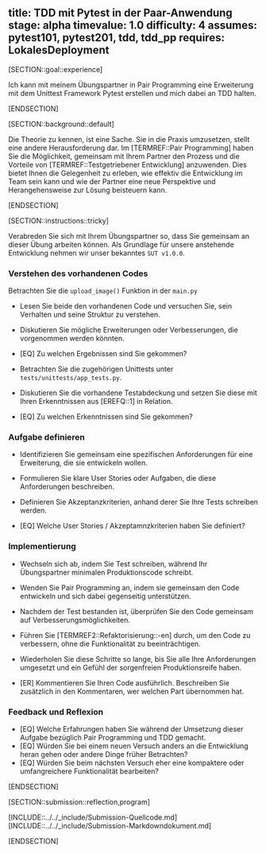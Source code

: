 title: TDD mit Pytest in der Paar-Anwendung
stage: alpha
timevalue: 1.0
difficulty: 4
assumes: pytest101, pytest201, tdd, tdd_pp
requires: LokalesDeployment
---
[SECTION::goal::experience]

Ich kann mit meinem Übungspartner in Pair Programming eine Erweiterung mit dem Unittest Framework
Pytest erstellen und mich dabei an TDD halten.

[ENDSECTION]

[SECTION::background::default]

Die Theorie zu kennen, ist eine Sache. Sie in die Praxis umzusetzen, stellt eine andere
Herausforderung dar. Im [TERMREF::Pair Programming] haben Sie die Möglichkeit, gemeinsam mit Ihrem Partner den
Prozess und die Vorteile von [TERMREF::Testgetriebener Entwicklung] anzuwenden. Dies bietet Ihnen die
Gelegenheit zu erleben, wie effektiv die Entwicklung im Team sein kann und wie der Partner eine
neue Perspektive und Herangehensweise zur Lösung beisteuern kann.

[ENDSECTION]

[SECTION::instructions::tricky]

Verabreden Sie sich mit Ihrem Übungspartner so, dass Sie gemeinsam an dieser Übung arbeiten können.
Als Grundlage für unsere anstehende Entwicklung nehmen wir unser bekanntes `SUT v1.0.0`.

### Verstehen des vorhandenen Codes

Betrachten Sie die `upload_image()` Funktion in der `main.py`

- Lesen Sie beide den vorhandenen Code und versuchen Sie, sein Verhalten und seine Struktur zu
  verstehen.
- Diskutieren Sie mögliche Erweiterungen oder Verbesserungen, die vorgenommen werden könnten.

- [EQ] Zu welchen Ergebnissen sind Sie gekommen?

- Betrachten Sie die zugehörigen Unittests unter `tests/unittests/app_tests.py`.
- Diskutieren Sie die vorhandene Testabdeckung und setzen Sie diese mit Ihren Erkenntnissen aus
  [EREFQ::1] in Relation.

- [EQ] Zu welchen Erkenntnissen sind Sie gekommen?

### Aufgabe definieren

- Identifizieren Sie gemeinsam eine spezifischen Anforderungen für eine Erweiterung, die sie
  entwickeln wollen.
- Formulieren Sie klare User Stories oder Aufgaben, die diese Anforderungen beschreiben.
- Definieren Sie Akzeptanzkriterien, anhand derer Sie Ihre Tests schreiben werden.

- [EQ] Welche User Stories / Akzeptamnzkriterien haben Sie definiert?

### Implementierung

- Wechseln sich ab, indem Sie Test schreiben, während Ihr Übungspartner minimalen Produktionscode
  schreibt.
- Wenden Sie Pair Programming an, indem sie gemeinsam den Code entwickeln und sich dabei gegenseitig
  unterstützen.
- Nachdem der Test bestanden ist, überprüfen Sie den Code gemeinsam auf Verbesserungsmöglichkeiten.
- Führen Sie [TERMREF2::Refaktorisierung::-en] durch, um den Code zu verbessern, ohne die Funktionalität zu
  beeinträchtigen.
- Wiederholen Sie diese Schritte so lange, bis Sie alle Ihre Anforderungen umgesetzt und ein
  Gefühl der sorgenfreien Produktionsreife haben.

- [ER] Kommentieren Sie Ihren Code ausführlich. Beschreiben Sie zusätzlich in den Kommentaren, wer
  welchen Part übernommen hat.

### Feedback und Reflexion

- [EQ] Welche Erfahrungen haben Sie während der Umsetzung dieser Aufgabe bezüglich Pair Programming
  und TDD gemacht.
- [EQ] Würden Sie bei einem neuen Versuch anders an die Entwicklung heran gehen oder andere Dinge
  früher Betrachten?
- [EQ] Würden Sie beim nächsten Versuch eher eine kompaktere oder umfangreichere Funktionalität
  bearbeiten?

[ENDSECTION]

[SECTION::submission::reflection,program]

[INCLUDE::../../_include/Submission-Quellcode.md]
[INCLUDE::../../_include/Submission-Markdowndokument.md]

[ENDSECTION]